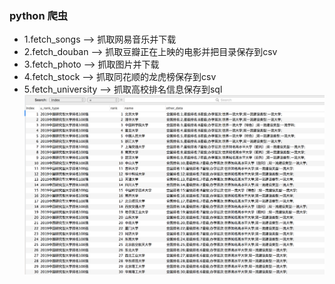 ### python 爬虫

* 1.fetch_songs --> 抓取网易音乐并下载
* 2.fetch_douban --> 抓取豆瓣正在上映的电影并把目录保存到csv
* 3.fetch_photo --> 抓取图片并下载
* 4.fetch_stock --> 抓取同花顺的龙虎榜保存到csv
* 5.fetch_university --> 抓取高校排名信息保存到sql
	![Image text](fetch_university/fetch_university_pic_1.png)


